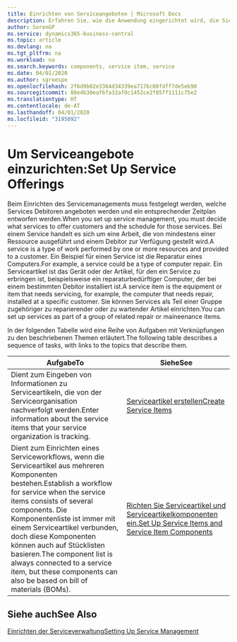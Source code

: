 ```yaml
---
title: Einrichten von Serviceangeboten | Microsoft Docs
description: Erfahren Sie, wie die Anwendung eingerichtet wird, die Sie Ihren Debitoren anbieten.
author: SorenGP
ms.service: dynamics365-business-central
ms.topic: article
ms.devlang: na
ms.tgt_pltfrm: na
ms.workload: na
ms.search.keywords: components, service item, service
ms.date: 04/01/2020
ms.author: sgroespe
ms.openlocfilehash: 2f6d9b02e3364d34339ea7176c08fdff7de5eb90
ms.sourcegitcommit: 88e4b30eaf6fa32af0c1452ce2f85ff1111c75e2
ms.translationtype: HT
ms.contentlocale: de-AT
ms.lasthandoff: 04/01/2020
ms.locfileid: "3195092"
---
```

# <a name="set-up-service-offerings"></a><span data-ttu-id="6ccbe-103">Um Serviceangebote einzurichten:</span><span class="sxs-lookup"><span data-stu-id="6ccbe-103">Set Up Service Offerings</span></span>
<span data-ttu-id="6ccbe-104">Beim Einrichten des Servicemanagements muss festgelegt werden, welche Services Debitoren angeboten werden und ein entsprechender Zeitplan entworfen werden.</span><span class="sxs-lookup"><span data-stu-id="6ccbe-104">When you set up service management, you must decide what services to offer customers and the schedule for those services.</span></span> <span data-ttu-id="6ccbe-105">Bei einem Service handelt es sich um eine Arbeit, die von mindestens einer Ressource ausgeführt und einem Debitor zur Verfügung gestellt wird.</span><span class="sxs-lookup"><span data-stu-id="6ccbe-105">A service is a type of work performed by one or more resources and provided to a customer.</span></span> <span data-ttu-id="6ccbe-106">Ein Beispiel für einen Service ist die Reparatur eines Computers.</span><span class="sxs-lookup"><span data-stu-id="6ccbe-106">For example, a service could be a type of computer repair.</span></span> <span data-ttu-id="6ccbe-107">Ein Serviceartikel ist das Gerät oder der Artikel, für den ein Service zu erbringen ist, beispielsweise ein reparaturbedürftiger Computer, der bei einem bestimmten Debitor installiert ist.</span><span class="sxs-lookup"><span data-stu-id="6ccbe-107">A service item is the equipment or item that needs servicing, for example, the computer that needs repair, installed at a specific customer.</span></span> <span data-ttu-id="6ccbe-108">Sie können Services als Teil einer Gruppe zugehöriger zu reparierender oder zu wartender Artikel einrichten.</span><span class="sxs-lookup"><span data-stu-id="6ccbe-108">You can set up services as part of a group of related repair or maineenance items.</span></span>  
  
<span data-ttu-id="6ccbe-109">In der folgenden Tabelle wird eine Reihe von Aufgaben mit Verknüpfungen zu den beschriebenen Themen erläutert.</span><span class="sxs-lookup"><span data-stu-id="6ccbe-109">The following table describes a sequence of tasks, with links to the topics that describe them.</span></span>  
  
|<span data-ttu-id="6ccbe-110">**Aufgabe**</span><span class="sxs-lookup"><span data-stu-id="6ccbe-110">**To**</span></span>|<span data-ttu-id="6ccbe-111">**Siehe**</span><span class="sxs-lookup"><span data-stu-id="6ccbe-111">**See**</span></span>|  
|------------|-------------|  
|<span data-ttu-id="6ccbe-112">Dient zum Eingeben von Informationen zu Serviceartikeln, die von der Serviceorganisation nachverfolgt werden.</span><span class="sxs-lookup"><span data-stu-id="6ccbe-112">Enter information about the service items that your service organization is tracking.</span></span>|[<span data-ttu-id="6ccbe-113">Serviceartikel erstellen</span><span class="sxs-lookup"><span data-stu-id="6ccbe-113">Create Service Items</span></span>](service-how-to-create-service-items.md)|  
|<span data-ttu-id="6ccbe-114">Dient zum Einrichten eines Serviceworkflows, wenn die Serviceartikel aus mehreren Komponenten bestehen.</span><span class="sxs-lookup"><span data-stu-id="6ccbe-114">Establish a workflow for service when the service items consists of several components.</span></span> <span data-ttu-id="6ccbe-115">Die Komponentenliste ist immer mit einem Serviceartikel verbunden, doch diese Komponenten können auch auf Stücklisten basieren.</span><span class="sxs-lookup"><span data-stu-id="6ccbe-115">The component list is always connected to a service item, but these components can also be based on bill of materials (BOMs).</span></span>|[<span data-ttu-id="6ccbe-116">Richten Sie Serviceartikel und Serviceartikelkomponenten ein.</span><span class="sxs-lookup"><span data-stu-id="6ccbe-116">Set Up Service Items and Service Item Components</span></span>](service-how-setup-service-items.md)|  
  
## <a name="see-also"></a><span data-ttu-id="6ccbe-117">Siehe auch</span><span class="sxs-lookup"><span data-stu-id="6ccbe-117">See Also</span></span>  
[<span data-ttu-id="6ccbe-118">Einrichten der Serviceverwaltung</span><span class="sxs-lookup"><span data-stu-id="6ccbe-118">Setting Up Service Management</span></span>](service-setup-service.md)   